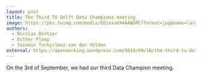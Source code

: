 ```yaml
---
layout: post
title: The Third TU Delft Data Champions meeting
image: https://pbs.twimg.com/media/EDisxamX4AAWGMC?format=jpg&name=large
authors:
  - Nicolas Dintzer
  - Esther Plomp
  - Yasemin Turkyilmaz-van der Velden
external: https://openworking.wordpress.com/2019/09/16/the-third-tu-delft-data-champions-meeting/
---
```


On the 3rd of September, we had our third Data Champion meeting. 
